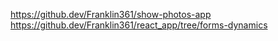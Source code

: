 https://github.dev/Franklin361/show-photos-app
https://github.dev/Franklin361/react_app/tree/forms-dynamics